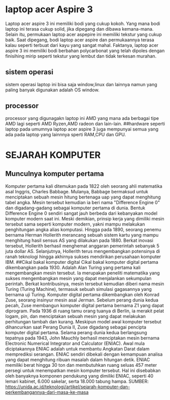 # laptop acer Aspire 3
Laptop acer aspire 3 ini memiliki bodi yang cukup kokoh. Yang mana bodi laptop ini terasa cukup solid, jika dipegang dan dibawa kemana-mana. Selain itu, permukaan laptop acer aspepire ini memiliki tekstur yang cukup baik. Saat dipegang, bodi laptop acer aspire dan permukaannya terasa kalau seperti terbuat dari kayu yang sangat mahal. Faktanya, laptop acer aspire 3 ini memiliki bodi berbahan polycarbonat yang telah dipoles dengan finisihing mirip seperti tekstur yang lembut dan tidak terkesan murahan.
## sistem operasi
sistem operasi laptop ini bisa saja window,linux dan lainnya namun yang paling banyak digunakan adalah OS window.
## processor
processor yang digunagakn laptop ini AMD yang mana ada berbagai tipe AMD lagi seperti AMD Ryzen,AMD radeon dan lain-lain.
##hardware 
seperti laptop pada umumnya laptop acer aspire 3 juga mempunyai semua yang ada pada laptop yang lainnnya sperti RAM,CPU dan GPU.
# SEJARAH KOMPUTER
## Munculnya komputer pertama
Komputer pertama kali ditemukan pada 1822 oleh seorang ahli matematika asal Inggris, Charles Babbage. Mulanya, Babbage bermaksud untuk menciptakan sebuah mesin hitung bertenaga uap yang dapat menghitung tabel angka.
Mesin tersebut kemudian ia beri nama "Difference Engine 0" dan digadang-gadang sebagai komputer pertama di dunia. Bentuk Difference Engine 0 sendiri sangat jauh berbeda dari kebanyakan model komputer modern saat ini.
Meski demikian, prinsip kerja yang dimiliki mesin tersebut sama seperti komputer modern, yakni mampu melakukan penghitungan angka alias komputasi.
Hingga pada 1890, seorang penemu bernama Herman Hollerith merancang sebuah sistem kartu yang mampu menghitung hasil sensus AS yang dilakukan pada 1880.
Berkat inovasi tersebut, Hollerith berhasil menghemat anggaran pemerintah sebanyak 5 juta dollar AS. Selanjutnya, Hollerith terus mengembangkan potensinya di ranah teknologi hingga akhirnya sukses mendirikan perusahaan komputer IBM.
##Cikal bakal komputer digital
Cikal bakal komputer digital pertama dikembangkan pada 1930. Adalah Alan Turing yang pertama kali mengembangkan mesin tersebut.
Ia merupakan peneliti matematika yang sukses mengembangkan mesin yang dapat menjalankan sekumpulan perintah.
Berkat kontribusinya, mesin tersebut kemudian diberi nama mesin Turing (Turing Machine), termasuk sebuah simulasi gagasannya yang bernama uji Turing.
Komputer digital pertama dikembangkan oleh Konrad Zuse, seorang insinyur mesin asal Jerman. Sebelum perang dunia kedua pecah, Zuse membangun komputer digital pertama bernama Z1 yang dapat diprogram.
Pada 1936 di ruang tamu orang tuanya di Berlin, ia merakit pelat logam, pin, dan menciptakan sebuah mesin yang dapat melakukan perhitungan tambah dan kurang.
Meskipun model awal komputer tersebut dihancurkan saat Perang Dunia II, Zuse digadang sebagai pencipta komputer digital pertama.
Selama perang dunia kedua berlangsung tepatnya pada 1943, John Mauchly berhasil menciptakan mesin bernama Electronic Numerical Integrator and Calculator (ENIAC).
Awal mula diciptakannya ENIAC adalah untuk membantu Angkatan Darat dalam memprediksi serangan.
ENIAC sendiri dibekali dengan kemampuan analisa yang dapat menghitung ribuan masalah dalam hitungan detik. ENIAC memiliki berat hingga 30 ton dan membutuhkan ruang seluas 457 meter persegi untuk menempatkan mesin komputer tersebut.
Hal ini disebabkan oleh banyaknya komponen pendukung yang dimiliki ENIAC, seperti 40 lemari kabinet, 6.000 sakelar, serta 18.000 tabung hampa.
SUMBER:
https://unida.ac.id/teknologi/artikel/sejarah-komputer-dan-perkembangannya-dari-masa-ke-masa